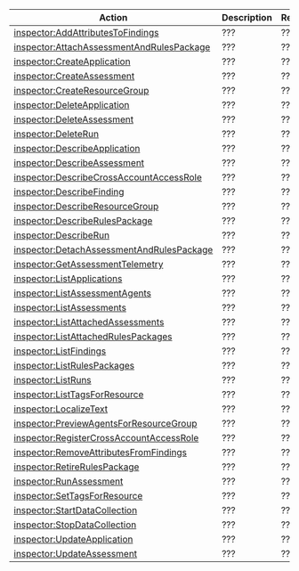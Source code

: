 | Action | Description | Resource | Condition |
| --- | --- | --- | --- |
| [inspector:AddAttributesToFindings](http://docs.aws.amazon.com/inspector/latest/APIReference/API_AddAttributesToFindings.html) | ??? | ??? | - |
| [inspector:AttachAssessmentAndRulesPackage](http://docs.aws.amazon.com/inspector/latest/APIReference/API_AttachAssessmentAndRulesPackage.html) | ??? | ??? | - |
| [inspector:CreateApplication](http://docs.aws.amazon.com/inspector/latest/APIReference/API_CreateApplication.html) | ??? | ??? | - |
| [inspector:CreateAssessment](http://docs.aws.amazon.com/inspector/latest/APIReference/API_CreateAssessment.html) | ??? | ??? | - |
| [inspector:CreateResourceGroup](http://docs.aws.amazon.com/inspector/latest/APIReference/API_CreateResourceGroup.html) | ??? | ??? | - |
| [inspector:DeleteApplication](http://docs.aws.amazon.com/inspector/latest/APIReference/API_DeleteApplication.html) | ??? | ??? | - |
| [inspector:DeleteAssessment](http://docs.aws.amazon.com/inspector/latest/APIReference/API_DeleteAssessment.html) | ??? | ??? | - |
| [inspector:DeleteRun](http://docs.aws.amazon.com/inspector/latest/APIReference/API_DeleteRun.html) | ??? | ??? | - |
| [inspector:DescribeApplication](http://docs.aws.amazon.com/inspector/latest/APIReference/API_DescribeApplication.html) | ??? | ??? | - |
| [inspector:DescribeAssessment](http://docs.aws.amazon.com/inspector/latest/APIReference/API_DescribeAssessment.html) | ??? | ??? | - |
| [inspector:DescribeCrossAccountAccessRole](http://docs.aws.amazon.com/inspector/latest/APIReference/API_DescribeCrossAccountAccessRole.html) | ??? | ??? | - |
| [inspector:DescribeFinding](http://docs.aws.amazon.com/inspector/latest/APIReference/API_DescribeFinding.html) | ??? | ??? | - |
| [inspector:DescribeResourceGroup](http://docs.aws.amazon.com/inspector/latest/APIReference/API_DescribeResourceGroup.html) | ??? | ??? | - |
| [inspector:DescribeRulesPackage](http://docs.aws.amazon.com/inspector/latest/APIReference/API_DescribeRulesPackage.html) | ??? | ??? | - |
| [inspector:DescribeRun](http://docs.aws.amazon.com/inspector/latest/APIReference/API_DescribeRun.html) | ??? | ??? | - |
| [inspector:DetachAssessmentAndRulesPackage](http://docs.aws.amazon.com/inspector/latest/APIReference/API_DetachAssessmentAndRulesPackage.html) | ??? | ??? | - |
| [inspector:GetAssessmentTelemetry](http://docs.aws.amazon.com/inspector/latest/APIReference/API_GetAssessmentTelemetry.html) | ??? | ??? | - |
| [inspector:ListApplications](http://docs.aws.amazon.com/inspector/latest/APIReference/API_ListApplications.html) | ??? | ??? | - |
| [inspector:ListAssessmentAgents](http://docs.aws.amazon.com/inspector/latest/APIReference/API_ListAssessmentAgents.html) | ??? | ??? | - |
| [inspector:ListAssessments](http://docs.aws.amazon.com/inspector/latest/APIReference/API_ListAssessments.html) | ??? | ??? | - |
| [inspector:ListAttachedAssessments](http://docs.aws.amazon.com/inspector/latest/APIReference/API_ListAttachedAssessments.html) | ??? | ??? | - |
| [inspector:ListAttachedRulesPackages](http://docs.aws.amazon.com/inspector/latest/APIReference/API_ListAttachedRulesPackages.html) | ??? | ??? | - |
| [inspector:ListFindings](http://docs.aws.amazon.com/inspector/latest/APIReference/API_ListFindings.html) | ??? | ??? | - |
| [inspector:ListRulesPackages](http://docs.aws.amazon.com/inspector/latest/APIReference/API_ListRulesPackages.html) | ??? | ??? | - |
| [inspector:ListRuns](http://docs.aws.amazon.com/inspector/latest/APIReference/API_ListRuns.html) | ??? | ??? | - |
| [inspector:ListTagsForResource](http://docs.aws.amazon.com/inspector/latest/APIReference/API_ListTagsForResource.html) | ??? | ??? | - |
| [inspector:LocalizeText](http://docs.aws.amazon.com/inspector/latest/APIReference/API_LocalizeText.html) | ??? | ??? | - |
| [inspector:PreviewAgentsForResourceGroup](http://docs.aws.amazon.com/inspector/latest/APIReference/API_PreviewAgentsForResourceGroup.html) | ??? | ??? | - |
| [inspector:RegisterCrossAccountAccessRole](http://docs.aws.amazon.com/inspector/latest/APIReference/API_RegisterCrossAccountAccessRole.html) | ??? | ??? | - |
| [inspector:RemoveAttributesFromFindings](http://docs.aws.amazon.com/inspector/latest/APIReference/API_RemoveAttributesFromFindings.html) | ??? | ??? | - |
| [inspector:RetireRulesPackage](http://docs.aws.amazon.com/inspector/latest/APIReference/API_RetireRulesPackage.html) | ??? | ??? | - |
| [inspector:RunAssessment](http://docs.aws.amazon.com/inspector/latest/APIReference/API_RunAssessment.html) | ??? | ??? | - |
| [inspector:SetTagsForResource](http://docs.aws.amazon.com/inspector/latest/APIReference/API_SetTagsForResource.html) | ??? | ??? | - |
| [inspector:StartDataCollection](http://docs.aws.amazon.com/inspector/latest/APIReference/API_StartDataCollection.html) | ??? | ??? | - |
| [inspector:StopDataCollection](http://docs.aws.amazon.com/inspector/latest/APIReference/API_StopDataCollection.html) | ??? | ??? | - |
| [inspector:UpdateApplication](http://docs.aws.amazon.com/inspector/latest/APIReference/API_UpdateApplication.html) | ??? | ??? | - |
| [inspector:UpdateAssessment](http://docs.aws.amazon.com/inspector/latest/APIReference/API_UpdateAssessment.html) | ??? | ??? | - |

